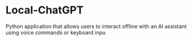 # Local-ChatGPT
Python application that allows users to interact offline with an AI assistant using voice commands or keyboard inpu
